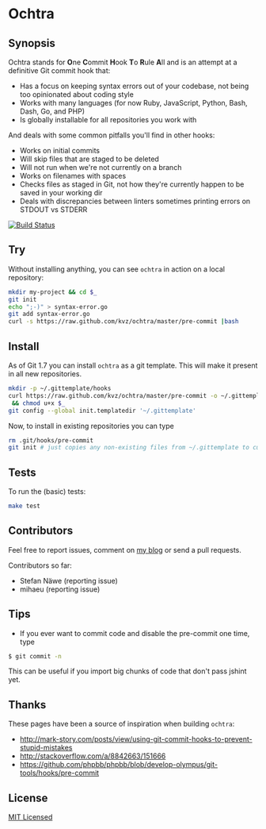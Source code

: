# Ochtra

## Synopsis

Ochtra stands for
**O**ne
**C**ommit
**H**ook
**T**o
**R**ule
**A**ll
and is an attempt at a definitive Git commit hook that:

 - Has a focus on keeping syntax errors out of your codebase, not being too opinionated about coding style
 - Works with many languages (for now Ruby, JavaScript, Python, Bash, Dash, Go, and PHP)
 - Is globally installable for all repositories you work with

And deals with some common pitfalls you'll find in other hooks:

 - Works on initial commits
 - Will skip files that are staged to be deleted
 - Will not run when we're not currently on a branch
 - Works on filenames with spaces
 - Checks files as staged in Git, not how they're currently happen to be saved in your working dir
 - Deals with discrepancies between linters sometimes printing errors on STDOUT vs STDERR

[![Build Status](https://travis-ci.org/kvz/ochtra.png?branch=master)](https://travis-ci.org/kvz/ochtra)

## Try

Without installing anything, you can see `ochtra` in action on a local repository:

```bash
mkdir my-project && cd $_
git init
echo ";-)" > syntax-error.go
git add syntax-error.go
curl -s https://raw.github.com/kvz/ochtra/master/pre-commit |bash
```

## Install

As of Git 1.7 you can install `ochtra` as a git template. This will make it present in all new repositories.

```bash
mkdir -p ~/.gittemplate/hooks
curl https://raw.github.com/kvz/ochtra/master/pre-commit -o ~/.gittemplate/hooks/pre-commit \
 && chmod u+x $_
git config --global init.templatedir '~/.gittemplate'
```

Now, to install in existing repositories you can type

```bash
rm .git/hooks/pre-commit
git init # just copies any non-existing files from ~/.gittemplate to current repo
```

## Tests

To run the (basic) tests:

```bash
make test
```

## Contributors

Feel free to report issues, comment on [my blog](http://kvz.io/blog/2013/12/29/one-git-commit-hook-to-rule-them-all/) or send a pull requests.

Contributors so far:

- Stefan Näwe (reporting issue)
- mihaeu (reporting issue)

## Tips

- If you ever want to commit code and disable the pre-commit one time, type

```bash
$ git commit -n
```

This can be useful if you import big chunks of code that don't pass jshint yet.

## Thanks

These pages have been a source of inspiration when building `ochtra`:

- <http://mark-story.com/posts/view/using-git-commit-hooks-to-prevent-stupid-mistakes>
- <http://stackoverflow.com/a/8842663/151666>
- <https://github.com/phpbb/phpbb/blob/develop-olympus/git-tools/hooks/pre-commit>

## License

[MIT Licensed](LICENSE)
